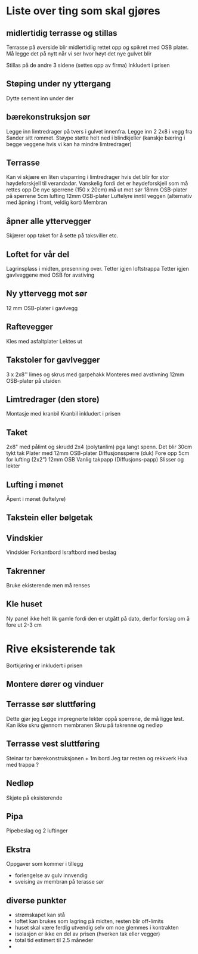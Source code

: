 # Liste over ting som skal gjøres 

## midlertidig terrasse og stillas
Terrasse på øverside blir midlertidlig rettet opp og spikret med OSB plater. Må legge det på nytt når vi ser hvor høyt det nye gulvet blir

Stillas på de andre 3 sidene
(settes opp av firma)
Inkludert i prisen

## Støping under ny yttergang
Dytte sement inn under der

## bærekonstruksjon sør
Legge inn limtredrager på tvers i gulvet innenfra.
Legge inn 2 2x8 i vegg fra Sander sitt rommet.
Støype støtte helt ned i blindkjeller
(kanskje bæring i begge veggene hvis vi kan ha mindre limtredrager)

## Terrasse
Kan vi skjære en liten utsparring i limtredrager hvis det blir for stor høydeforskjell til verandadør.
Vanskelig fordi det er høydeforskjell som må rettes opp
De nye sperrene (150 x 20cm) må ut mot sør
18mm OSB-plater på sperrene
5cm lufting 
12mm OSB-plater 
Luftelyre inntil veggen (alternativ med åpning i front, veldig kort)
Membran 

## åpner alle yttervegger
Skjærer opp taket for å sette på taksviller etc.

## Loftet for vår del
Lagrinsplass i midten, presenning over.
Tetter igjen loftstrappa
Tetter igjen gavlveggene med OSB for avstiving

## Ny yttervegg mot sør
12 mm OSB-plater i gavlvegg

## Raftevegger 
Kles med asfaltplater
Lektes ut

## Takstoler for gavlvegger 
3 x 2x8'' limes og skrus med garpehakk
Monteres med avstivning
12mm OSB-plater på utsiden

## Limtredrager (den store)
Montasje med kranbil
Kranbil inkludert i prisen

## Taket
2x8" med pålimt og skrudd 2x4 (polytanlim) pga langt spenn. Det blir 30cm tykt tak
Plater med 12mm OSB-plater
Diffusjonssperre (duk)
Fore opp 5cm for lufting (2x2")
12mm OSB 
Vanlig takpapp (Diffusjons-papp)
Slisser og lekter

## Lufting i mønet
Åpent i mønet (luftelyre)

## Takstein eller bølgetak

## Vindskier
Vindskier
Forkantbord
Israftbord med beslag

## Takrenner
Bruke ekisterende men må renses

## Kle huset
Ny panel ikke helt lik gamle fordi den er utgått på dato, derfor forslag om å fore ut 2-3 cm

# Rive eksisterende tak
Bortkjøring er inkludert i prisen

## Montere dører og vinduer

## Terrasse sør sluttføring
Dette gjør jeg
Legge impregnerte lekter oppå sperrene, de må ligge løst. Kan ikke skru gjennom membranen
Skru på takrenne og nedløp

## Terrasse vest sluttføring
Steinar tar bærekonstruksjonen + 1m bord
Jeg tar resten og rekkverk
Hva med trappa ?

## Nedløp
Skjøte på eksisterende

## Pipa
Pipebeslag og 2 luftinger


## Ekstra
Oppgaver som kommer i tillegg

* forlengelse av gulv innvendig
* sveising av membran på terasse sør


## diverse punkter

* strømskapet kan stå
* loftet kan brukes som lagring på midten, resten blir off-limits
* huset skal være ferdig utvendig selv om noe glemmes i kontrakten
* isolasjon er ikke en del av prisen (hverken tak eller vegger)
* total tid estimert til 2.5 måneder
* 